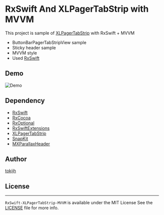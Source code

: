 # RxSwift And XLPagerTabStrip with MVVM 

This project is sample of [XLPagerTabStrip](https://github.com/xmartlabs/XLPagerTabStrip) with RxSwift + MVVM

* ButtonBarPagerTabStripView sample
* Sticky header sample
* MVVM style
* Used [RxSwift](https://github.com/ReactiveX/RxSwift)

## Demo
![Demo](Docs/demo.gif)

## Dependency
* [RxSwift](https://github.com/ReactiveX/RxSwift)
* [RxCocoa](https://github.com/ReactiveX/RxSwift)
* [RxOptional](https://github.com/RxSwiftCommunity/RxOptional)
* [RxSwiftExtensions](https://libraries.io/github/tokijh/RxSwiftExtensions)
* [XLPagerTabStrip](https://github.com/xmartlabs/XLPagerTabStrip)
* [SnapKit](https://github.com/SnapKit/SnapKit)
* [MXParallaxHeader](https://github.com/maxep/MXParallaxHeader)

## Author
[tokijh](https://github.com/tokijh/)

## License
* * *
`RxSwift-XLPagerTabStrip-MVVM` is available under the MIT License See the [LICENSE](LICENCE) file for more info.